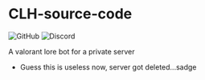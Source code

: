 # CLH-source-code
<img alt="GitHub" src="https://img.shields.io/github/license/D3crypt360/CLH-source-code"> <img alt="Discord" src="https://img.shields.io/discord/708983243847761931">


A valorant lore bot for a private server

- Guess this is useless now, server got deleted...sadge
